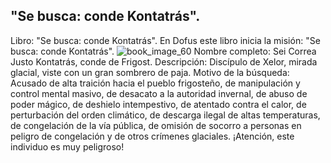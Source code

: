 ## "Se busca: conde Kontatrás".
Libro: "Se busca: conde Kontatrás".
En Dofus este libro inicia la misión: "Se busca: conde Kontatrás".
![book_image_60](https://media.discordapp.net/attachments/1105643336989159555/1105648177899634779/60.jpg)
Nombre completo: Sei Correa Justo Kontatrás, conde de Frigost.
Descripción: Discípulo de Xelor, mirada glacial, viste con un gran sombrero de paja.
Motivo de la búsqueda: Acusado de alta traición hacia el pueblo frigosteño, de manipulación y control mental masivo, de desacato a la autoridad invernal, de abuso de poder mágico, de deshielo intempestivo, de atentado contra el calor, de perturbación del orden climático, de descarga ilegal de altas temperaturas, de congelación de la vía pública, de omisión de socorro a personas en peligro de congelación y de otros crímenes glaciales.
¡Atención, este individuo es muy peligroso!